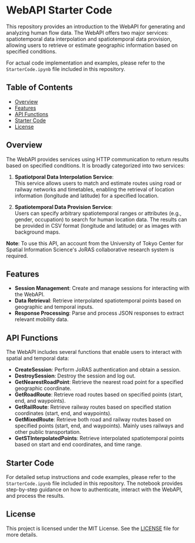 # WebAPI Starter Code

This repository provides an introduction to the WebAPI for generating and analyzing human flow data. The WebAPI offers two major services: spatiotemporal data interpolation and spatiotemporal data provision, allowing users to retrieve or estimate geographic information based on specified conditions.

For actual code implementation and examples, please refer to the `StarterCode.ipynb` file included in this repository.

## Table of Contents

- [Overview](#overview)
- [Features](#features)
- [API Functions](#api-functions)
- [Starter Code](#starter-code)
- [License](#license)

## Overview

The WebAPI provides services using HTTP communication to return results based on specified conditions. It is broadly categorized into two services:

1. **Spatiotporal Data Interpolation Service**:  
   This service allows users to match and estimate routes using road or railway networks and timetables, enabling the retrieval of location information (longitude and latitude) for a specified location.

2. **Spatiotemporal Data Provision Service**:  
   Users can specify arbitrary spatiotemporal ranges or attributes (e.g., gender, occupation) to search for human location data. The results can be provided in CSV format (longitude and latitude) or as images with background maps.

**Note**: To use this API, an account from the University of Tokyo Center for Spatial Information Science's JoRAS collaborative research system is required.

## Features

- **Session Management**: Create and manage sessions for interacting with the WebAPI.
- **Data Retrieval**: Retrieve interpolated spatiotemporal points based on geographic and temporal inputs.
- **Response Processing**: Parse and process JSON responses to extract relevant mobility data.

## API Functions

The WebAPI includes several functions that enable users to interact with spatial and temporal data:

- **CreateSession**: Perform JoRAS authentication and obtain a session.
- **DestroySession**: Destroy the session and log out.
- **GetNearestRoadPoint**: Retrieve the nearest road point for a specified geographic coordinate.
- **GetRoadRoute**: Retrieve road routes based on specified points (start, end, and waypoints).
- **GetRailRoute**: Retrieve railway routes based on specified station coordinates (start, end, and waypoints).
- **GetMixedRoute**: Retrieve both road and railway routes based on specified points (start, end, and waypoints). Mainly uses railways and other public transportation.
- **GetSTInterpolatedPoints**: Retrieve interpolated spatiotemporal points based on start and end coordinates, and time range.

## Starter Code

For detailed setup instructions and code examples, please refer to the `StarterCode.ipynb` file included in this repository. The notebook provides step-by-step guidance on how to authenticate, interact with the WebAPI, and process the results.

## License

This project is licensed under the MIT License. See the [LICENSE](LICENSE) file for more details.
